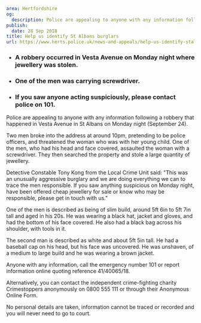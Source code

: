 ```yaml
area: Hertfordshire
og:
  description: Police are appealing to anyone with any information following a robbery that happened in Vesta Avenue in St Albans on Monday night (September 24).
publish:
  date: 28 Sep 2018
title: Help us identify St Albans burglars
url: https://www.herts.police.uk/news-and-appeals/help-us-identify-stalbans-burglars-1837F
```

* ### A robbery occurred in Vesta Avenue on Monday night where jewellery was stolen.

 * ### One of the men was carrying screwdriver.

 * ### If you saw anyone acting suspiciously, please contact police on 101.

Police are appealing to anyone with any information following a robbery that happened in Vesta Avenue in St Albans on Monday night (September 24).

Two men broke into the address at around 10pm, pretending to be police officers, and threatened the woman who was with her young child. One of the men, who had his head and face covered, assaulted the woman with a screwdriver. They then searched the property and stole a large quantity of jewellery.

Detective Constable Tony Kong from the Local Crime Unit said: "This was an unusually aggressive burglary and we are doing everything we can to trace the men responsible. If you saw anything suspicious on Monday night, have been offered cheap jewellery for sale or know who may be responsible, please get in touch with us."

One of the men is described as being of slim build, around 5ft 6in to 5ft 7in tall and aged in his 20s. He was wearing a black hat, jacket and gloves, and had the bottom of his face covered. He also had a black bag across his shoulder, with tools in it.

The second man is described as white and about 5ft 5in tall. He had a baseball cap on his head, but his face was uncovered. He was unshaven, of a medium to large build and he was wearing a brown jacket.

Anyone with any information, call the emergency number 101 or report information online quoting reference 41/40065/18.

Alternatively, you can contact the independent crime-fighting charity Crimestoppers anonymously on 0800 555 111 or through their Anonymous Online Form.

No personal details are taken, information cannot be traced or recorded and you will never need to go to court.
